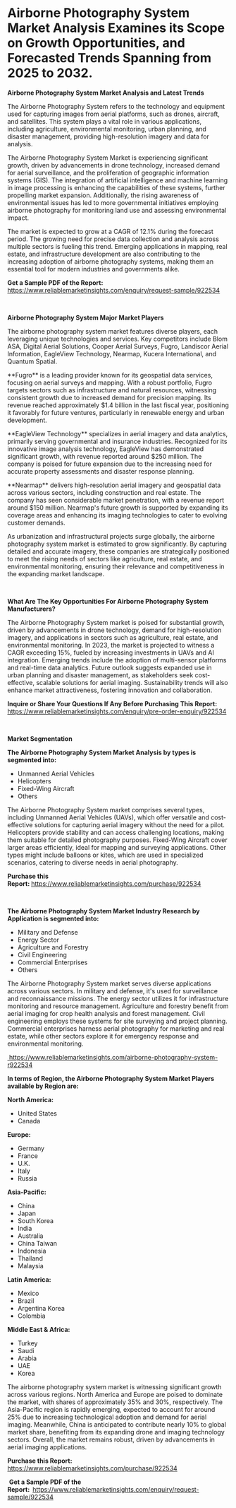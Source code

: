 <p><h1>Airborne Photography System Market Analysis Examines its Scope on Growth Opportunities, and Forecasted Trends Spanning from 2025 to 2032.</h1></p><p><strong>Airborne Photography System Market Analysis and Latest Trends</strong></p>
<p><p>The Airborne Photography System refers to the technology and equipment used for capturing images from aerial platforms, such as drones, aircraft, and satellites. This system plays a vital role in various applications, including agriculture, environmental monitoring, urban planning, and disaster management, providing high-resolution imagery and data for analysis.</p><p>The Airborne Photography System Market is experiencing significant growth, driven by advancements in drone technology, increased demand for aerial surveillance, and the proliferation of geographic information systems (GIS). The integration of artificial intelligence and machine learning in image processing is enhancing the capabilities of these systems, further propelling market expansion. Additionally, the rising awareness of environmental issues has led to more governmental initiatives employing airborne photography for monitoring land use and assessing environmental impact.</p><p>The market is expected to grow at a CAGR of 12.1% during the forecast period. The growing need for precise data collection and analysis across multiple sectors is fueling this trend. Emerging applications in mapping, real estate, and infrastructure development are also contributing to the increasing adoption of airborne photography systems, making them an essential tool for modern industries and governments alike.</p></p>
<p><strong>Get a Sample PDF of the Report:&nbsp;</strong> <a href="https://www.reliablemarketinsights.com/enquiry/request-sample/922534?utm_campaign=2609&utm_medium=2&utm_source=Github&utm_content=ia&utm_term=18042025&utm_id=airborne-photography-system">https://www.reliablemarketinsights.com/enquiry/request-sample/922534</a></p>
<p>&nbsp;</p>
<p><strong>Airborne Photography System Major Market Players</strong></p>
<p><p>The airborne photography system market features diverse players, each leveraging unique technologies and services. Key competitors include Blom ASA, Digital Aerial Solutions, Cooper Aerial Surveys, Fugro, Landiscor Aerial Information, EagleView Technology, Nearmap, Kucera International, and Quantum Spatial.</p><p>**Fugro** is a leading provider known for its geospatial data services, focusing on aerial surveys and mapping. With a robust portfolio, Fugro targets sectors such as infrastructure and natural resources, witnessing consistent growth due to increased demand for precision mapping. Its revenue reached approximately $1.4 billion in the last fiscal year, positioning it favorably for future ventures, particularly in renewable energy and urban development.</p><p>**EagleView Technology** specializes in aerial imagery and data analytics, primarily serving governmental and insurance industries. Recognized for its innovative image analysis technology, EagleView has demonstrated significant growth, with revenue reported around $250 million. The company is poised for future expansion due to the increasing need for accurate property assessments and disaster response planning.</p><p>**Nearmap** delivers high-resolution aerial imagery and geospatial data across various sectors, including construction and real estate. The company has seen considerable market penetration, with a revenue report around $150 million. Nearmap's future growth is supported by expanding its coverage areas and enhancing its imaging technologies to cater to evolving customer demands.</p><p>As urbanization and infrastructural projects surge globally, the airborne photography system market is estimated to grow significantly. By capturing detailed and accurate imagery, these companies are strategically positioned to meet the rising needs of sectors like agriculture, real estate, and environmental monitoring, ensuring their relevance and competitiveness in the expanding market landscape.</p></p>
<p>&nbsp;</p>
<p><strong>What Are The Key Opportunities For Airborne Photography System Manufacturers?</strong></p>
<p><p>The Airborne Photography System market is poised for substantial growth, driven by advancements in drone technology, demand for high-resolution imagery, and applications in sectors such as agriculture, real estate, and environmental monitoring. In 2023, the market is projected to witness a CAGR exceeding 15%, fueled by increasing investments in UAVs and AI integration. Emerging trends include the adoption of multi-sensor platforms and real-time data analytics. Future outlook suggests expanded use in urban planning and disaster management, as stakeholders seek cost-effective, scalable solutions for aerial imaging. Sustainability trends will also enhance market attractiveness, fostering innovation and collaboration.</p></p>
<p><strong>Inquire or Share Your Questions If Any Before Purchasing This Report:</strong> <a href="https://www.reliablemarketinsights.com/enquiry/pre-order-enquiry/922534?utm_campaign=2609&utm_medium=2&utm_source=Github&utm_content=ia&utm_term=18042025&utm_id=airborne-photography-system">https://www.reliablemarketinsights.com/enquiry/pre-order-enquiry/922534</a></p>
<p>&nbsp;</p>
<p><strong>Market Segmentation</strong></p>
<p><strong>The Airborne Photography System Market Analysis by types is segmented into:</strong></p>
<p><ul><li>Unmanned Aerial Vehicles</li><li>Helicopters</li><li>Fixed-Wing Aircraft</li><li>Others</li></ul></p>
<p><p>The Airborne Photography System market comprises several types, including Unmanned Aerial Vehicles (UAVs), which offer versatile and cost-effective solutions for capturing aerial imagery without the need for a pilot. Helicopters provide stability and can access challenging locations, making them suitable for detailed photography purposes. Fixed-Wing Aircraft cover larger areas efficiently, ideal for mapping and surveying applications. Other types might include balloons or kites, which are used in specialized scenarios, catering to diverse needs in aerial photography.</p></p>
<p><strong>Purchase this Report:&nbsp;</strong><a href="https://www.reliablemarketinsights.com/purchase/922534?utm_campaign=2609&utm_medium=2&utm_source=Github&utm_content=ia&utm_term=18042025&utm_id=airborne-photography-system">https://www.reliablemarketinsights.com/purchase/922534</a></p>
<p>&nbsp;</p>
<p><strong>The Airborne Photography System Market Industry Research by Application is segmented into:</strong></p>
<p><ul><li>Military and Defense</li><li>Energy Sector</li><li>Agriculture and Forestry</li><li>Civil Engineering</li><li>Commercial Enterprises</li><li>Others</li></ul></p>
<p><p>The Airborne Photography System market serves diverse applications across various sectors. In military and defense, it's used for surveillance and reconnaissance missions. The energy sector utilizes it for infrastructure monitoring and resource management. Agriculture and forestry benefit from aerial imaging for crop health analysis and forest management. Civil engineering employs these systems for site surveying and project planning. Commercial enterprises harness aerial photography for marketing and real estate, while other sectors explore it for emergency response and environmental monitoring.</p></p>
<p><a href="https://www.reliablemarketinsights.com/airborne-photography-system-r922534?utm_campaign=2609&utm_medium=2&utm_source=Github&utm_content=ia&utm_term=18042025&utm_id=airborne-photography-system">&nbsp;https://www.reliablemarketinsights.com/airborne-photography-system-r922534</a></p>
<p><strong>In terms of Region, the Airborne Photography System Market Players available by Region are:</strong></p>
<p>
    <p> <strong> North America: </strong>
        <ul>
            <li>United States</li>
            <li>Canada</li>
        </ul>
        </p> 
    <p> <strong> Europe: </strong>
        <ul>
            <li>Germany</li>
            <li>France</li>
            <li>U.K.</li>
            <li>Italy</li>
            <li>Russia</li>
        </ul>
        </p> 
    <p> <strong> Asia-Pacific: </strong>
        <ul>
            <li>China</li>
            <li>Japan</li>
            <li>South Korea</li>
            <li>India</li>
            <li>Australia</li>
            <li>China Taiwan</li>
            <li>Indonesia</li>
            <li>Thailand</li>
            <li>Malaysia</li>
        </ul>
        </p> 
    <p> <strong> Latin America: </strong>
        <ul>
            <li>Mexico</li>
            <li>Brazil</li>
            <li>Argentina Korea</li>
            <li>Colombia</li>
        </ul>
        </p> 
    <p> <strong> Middle East & Africa: </strong>
        <ul>
            <li>Turkey</li>
            <li>Saudi</li>
            <li>Arabia</li>
            <li>UAE</li>
            <li>Korea</li>
        </ul>
    </p>
    </p>
<p><p>The airborne photography system market is witnessing significant growth across various regions. North America and Europe are poised to dominate the market, with shares of approximately 35% and 30%, respectively. The Asia-Pacific region is rapidly emerging, expected to account for around 25% due to increasing technological adoption and demand for aerial imaging. Meanwhile, China is anticipated to contribute nearly 10% to global market share, benefiting from its expanding drone and imaging technology sectors. Overall, the market remains robust, driven by advancements in aerial imaging applications.</p></p>
<p><strong>Purchase this Report: </strong><a href="https://www.reliablemarketinsights.com/purchase/922534?utm_campaign=2609&utm_medium=2&utm_source=Github&utm_content=ia&utm_term=18042025&utm_id=airborne-photography-system">https://www.reliablemarketinsights.com/purchase/922534</a></p>
<p>&nbsp;<strong>Get a Sample PDF of the Report:&nbsp;&nbsp;</strong><a href="https://www.reliablemarketinsights.com/enquiry/request-sample/922534?utm_campaign=2609&utm_medium=2&utm_source=Github&utm_content=ia&utm_term=18042025&utm_id=airborne-photography-system">https://www.reliablemarketinsights.com/enquiry/request-sample/922534</a></p>
<p><strong></strong></p>
<p><p></p><p></p><p></p></p>